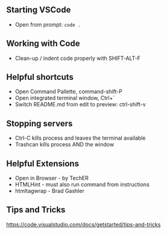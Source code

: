 ## Starting VSCode
* Open from prompt:  `code .`

## Working with Code
* Clean-up / indent code properly with SHIFT-ALT-F

## Helpful shortcuts
* Open Command Pallette, command-shift-P
* Open integrated terminal window, Ctrl+`
* Switch README.md from edit to preview: ctrl-shift-v

## Stopping servers
* Ctrl-C kills process and leaves the terminal available
* Trashcan kills process AND the window

## Helpful Extensions
* Open in Browser - by TechER
* HTMLHint - must also run command from instructions
* htmltagwrap - Brad Gashler

## Tips and Tricks
https://code.visualstudio.com/docs/getstarted/tips-and-tricks